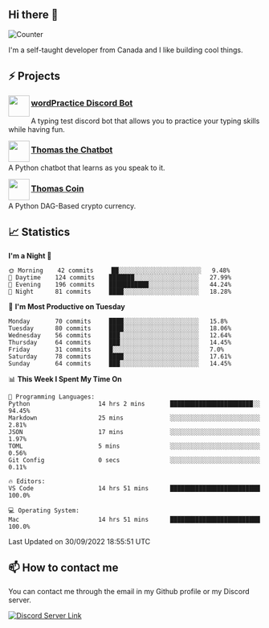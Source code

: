<h2>Hi there 👋</h2>

![Counter](https://komarev.com/ghpvc/?username=principle105)

<p>I'm a self-taught developer from Canada and I like building cool things.</p>

<h2>⚡ Projects</h2>

<img align="left" src="https://i.imgur.com/BIzs17V.png" width="42" height="42" />
<h3><a target="_blank" href="https://top.gg/bot/743183681182498906">wordPractice Discord Bot</a></h3>
<p>A typing test discord bot that allows you to practice your typing skills while having fun.</p>

<img align="left" src="https://i.imgur.com/1qHopDH.png" width="42" height="42" />
<h3><a href="https://github.com/principle105/thomasthechatbot">Thomas the Chatbot</a></h3>
<p>A Python chatbot that learns as you speak to it.</p>

<img align="left" src="https://i.imgur.com/4FdQpgN.png" width="42" height="42" />
<h3><a href="https://github.com/principle105/thomas">Thomas Coin</a></h3>
<p>A Python DAG-Based crypto currency.</p>

<h2>📈 Statistics</h2>

<!--START_SECTION:waka-->
**I'm a Night 🦉** 

```text
🌞 Morning    42 commits     ██░░░░░░░░░░░░░░░░░░░░░░░   9.48% 
🌆 Daytime    124 commits    ███████░░░░░░░░░░░░░░░░░░   27.99% 
🌃 Evening    196 commits    ███████████░░░░░░░░░░░░░░   44.24% 
🌙 Night      81 commits     ████░░░░░░░░░░░░░░░░░░░░░   18.28%

```
📅 **I'm Most Productive on Tuesday** 

```text
Monday       70 commits     ████░░░░░░░░░░░░░░░░░░░░░   15.8% 
Tuesday      80 commits     ████░░░░░░░░░░░░░░░░░░░░░   18.06% 
Wednesday    56 commits     ███░░░░░░░░░░░░░░░░░░░░░░   12.64% 
Thursday     64 commits     ███░░░░░░░░░░░░░░░░░░░░░░   14.45% 
Friday       31 commits     █░░░░░░░░░░░░░░░░░░░░░░░░   7.0% 
Saturday     78 commits     ████░░░░░░░░░░░░░░░░░░░░░   17.61% 
Sunday       64 commits     ███░░░░░░░░░░░░░░░░░░░░░░   14.45%

```


📊 **This Week I Spent My Time On** 

```text
💬 Programming Languages: 
Python                   14 hrs 2 mins       ███████████████████████░░   94.45% 
Markdown                 25 mins             ░░░░░░░░░░░░░░░░░░░░░░░░░   2.81% 
JSON                     17 mins             ░░░░░░░░░░░░░░░░░░░░░░░░░   1.97% 
TOML                     5 mins              ░░░░░░░░░░░░░░░░░░░░░░░░░   0.56% 
Git Config               0 secs              ░░░░░░░░░░░░░░░░░░░░░░░░░   0.11%

🔥 Editors: 
VS Code                  14 hrs 51 mins      █████████████████████████   100.0%

💻 Operating System: 
Mac                      14 hrs 51 mins      █████████████████████████   100.0%

```


 Last Updated on 30/09/2022 18:55:51 UTC
<!--END_SECTION:waka-->

<h2>📫 How to contact me</h2>

You can contact me through the email in my Github profile or my Discord server.

[![Discord Server Link](https://dcbadge.vercel.app/api/server/DHnk46C)](https://discord.gg/DHnk46C)

